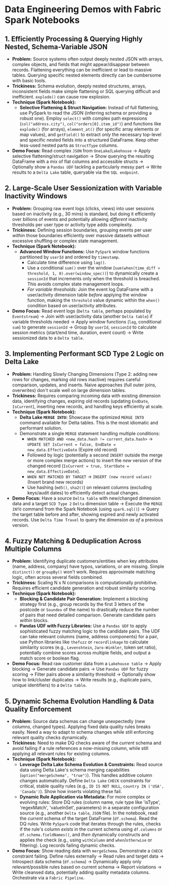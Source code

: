 # Data Engineering Demos with Fabric Spark Notebooks



## 1. Efficiently Processing & Querying Highly Nested, Schema-Variable JSON

* **Problem:** Source systems often output deeply nested JSON with arrays, complex objects, and fields that might appear/disappear between records. Flattening everything can be inefficient or lead to massive tables. Querying specific nested elements directly can be cumbersome with basic tools.
* **Trickiness:** Schema evolution, deeply nested structures, arrays, inconsistent fields make simple flattening or SQL querying difficult and inefficient. `explode()` can cause row explosion.
* **Technique (Spark Notebook):**
    * **Selective Flattening & Struct Navigation:** Instead of full flattening, use PySpark to read the JSON (inferring schema or providing a robust one). Employ `select()` with complex path expressions (`col("address.city")`, `col("orders[0].item_id")`) and functions like `explode()` (for arrays), `element_at()` (for specific array elements or map values), and `getField()` to extract *only* the necessary top-level and specific nested fields into a structured DataFrame. Keep other less-used nested parts as `StructType` columns.
* **Demo Focus:** Read complex `JSON` from `OneLake`/`Lakehouse` -> Apply selective flattening/struct navigation -> Show querying the resulting DataFrame with a mix of flat columns and accessible structs -> Optionally show a `Pandas UDF` tackling a particularly messy part -> Write results to a `Delta Lake` table, queryable via the `SQL endpoint`.

## 2. Large-Scale User Sessionization with Variable Inactivity Windows

* **Problem:** Grouping raw event logs (clicks, views) into user sessions based on inactivity (e.g., 30 mins) is standard, but doing it efficiently over billions of events and potentially allowing *different* inactivity thresholds per user type or activity type adds complexity.
* **Trickiness:** Defining session boundaries, grouping events per user *within* those boundaries efficiently over massive datasets without excessive shuffling or complex state management.
* **Technique (Spark Notebook):**
    * **Advanced Window Functions:** Use `PySpark` window functions partitioned by `userId` and ordered by `timestamp`.
        * Calculate time difference using `lag()`.
        * Use a conditional `sum()` over the window (`sum(when(time_diff > threshold, 1, 0).over(window_spec))`) to dynamically create a `sessionId` that increments only when the threshold is breached. This avoids complex state management loops.
        * *For variable thresholds:* Join the event log DataFrame with a user/activity dimension table *before* applying the window function, making the `threshold` value dynamic within the `when()` condition based on user/activity attributes.
* **Demo Focus:** Read event logs (`Delta table`, perhaps populated by `Eventstream`) -> Join with user/activity data (another `Delta table`) if variable thresholds needed -> Apply window functions (`lag`, conditional `sum`) to generate `sessionId` -> Group by `userId`, `sessionId` to calculate session metrics (start/end time, duration, event count) -> Write sessionized data to a `Delta table`.

## 3. Implementing Performant SCD Type 2 Logic on Delta Lake

* **Problem:** Handling Slowly Changing Dimensions (Type 2: adding new rows for changes, marking old rows inactive) requires careful comparison, updates, and inserts. Naive approaches (full outer joins, overwrites) don't scale well on large dimension tables.
* **Trickiness:** Requires comparing incoming data with existing dimension data, identifying changes, expiring old records (updating `EndDate`, `IsCurrent`), inserting new records, and handling keys efficiently at scale.
* **Technique (Spark Notebook):**
    * **Delta Lake `MERGE INTO`:** Showcase the optimized `MERGE INTO` command available for Delta tables. This is the most idiomatic and performant solution.
    * Demonstrate a single `MERGE` statement handling multiple conditions:
        * `WHEN MATCHED AND <new_data.hash != current_data.hash>` -> `UPDATE SET IsCurrent = false, EndDate = new_data.EffectiveDate` (Expire old record)
        * Followed by logic (potentially a second `INSERT` outside the merge or more complex merge actions) to insert the *new* version of the changed record (`IsCurrent = true, StartDate = new_data.EffectiveDate`).
        * `WHEN NOT MATCHED BY TARGET` -> `INSERT (new record values)` (Insert brand new records)
        * Use hashing (`md5()`, `sha2()`) on relevant columns (excluding keys/audit dates) to efficiently detect actual changes.
* **Demo Focus:** Have a source `Delta table` with new/changed dimension data and a target `SCD Type 2` `Delta` dimension table -> Execute the `MERGE INTO` command from the Spark Notebook (using `spark.sql()`) -> Query the target table before and after, showing expired and newly activated records. Use `Delta Time Travel` to query the dimension *as of* a previous version.

## 4. Fuzzy Matching & Deduplication Across Multiple Columns

* **Problem:** Identifying duplicate customers/entities when key attributes (name, address, company) have typos, variations, or are missing. Simple `distinct()` or `groupBy()` won't work. Requires approximate matching logic, often across several fields combined.
* **Trickiness:** Scaling N x N comparisons is computationally prohibitive. Requires efficient candidate generation and robust similarity scoring.
* **Technique (Spark Notebook):**
    * **Blocking & Candidate Pair Generation:** Implement a blocking strategy first (e.g., group records by the first 3 letters of the postcode or `Soundex` of the name) to drastically reduce the number of pairs that need detailed comparison. Generate candidate pairs *within* blocks.
    * **Pandas UDF with Fuzzy Libraries:** Use a `Pandas UDF` to apply sophisticated fuzzy matching logic to the candidate pairs. The UDF can take relevant columns (name, address components) for a pair, use Python libraries like `thefuzz` or `recordlinkage` to calculate similarity scores (e.g., `Levenshtein`, `Jaro-Winkler`, token set ratio), potentially combine scores across multiple fields, and output a match score or boolean flag.
* **Demo Focus:** Read raw customer data from a `Lakehouse table` -> Apply blocking -> Generate candidate pairs -> Use `Pandas UDF` for fuzzy scoring -> Filter pairs above a similarity threshold -> Optionally show how to link/cluster duplicates -> Write results (e.g., duplicate pairs, unique identifiers) to a `Delta table`.

## 5. Dynamic Schema Evolution Handling & Data Quality Enforcement

* **Problem:** Source data schemas can change unexpectedly (new columns, changed types). Applying fixed data quality rules breaks easily. Need a way to adapt to schema changes while still enforcing relevant quality checks dynamically.
* **Trickiness:** Need to make DQ checks aware of the *current* schema and avoid failing if a rule references a now-missing column, while still applying all relevant rules for existing columns.
* **Technique (Spark Notebook):**
    * **Leverage Delta Lake Schema Evolution & Constraints:** Read source data using Delta Lake's schema merging capabilities (`option("mergeSchema", "true")`). This handles additive column changes automatically. Define `Delta Lake` `CHECK` constraints for critical, stable quality rules (e.g., `ID IS NOT NULL`, `country IN ('USA', 'Canada')`). Show how inserts violating these fail.
    * **Dynamic Rule Application via Metadata:** For more complex or evolving rules: Store DQ rules (column name, rule type like 'isType', 'regexMatch', 'valueInSet', parameters) in a separate configuration source (e.g., another `Delta table`, `JSON` file). In the notebook, read the *current* schema of the target DataFrame (`df.schema`). Read the DQ rules. Write `PySpark` code that iterates through the rules, checks if the rule's column *exists* in the current schema using `df.columns` or `df.schema.fieldNames()`, and *then* dynamically constructs and applies the check (e.g., using `withColumn` and `when`/`otherwise` or filtering). Log records failing dynamic checks.
* **Demo Focus:** Show reading data with `mergeSchema`. Demonstrate a `CHECK` constraint failing. Define rules externally -> Read rules and target data -> Introspect data schema (`df.schema`) -> Dynamically apply only relevant/possible rules based on current schema -> Report violations -> Write cleansed data, potentially adding quality metadata columns. Orchestrate via a `Fabric Pipeline`.

